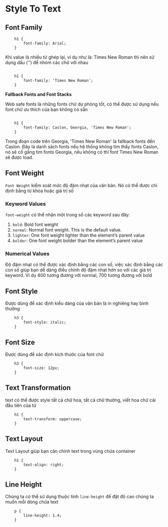 # Style To Text    

## Font Family

```
    h1 {
        font-family: Arial;
    }

```

Khi value là nhiều từ ghép lại, ví dụ như là: Times New Roman thì nên sử dụng dấu ('') để nhóm các chữ với nhau    

```

    h1 {
        font-family: 'Times New Roman';
    }

```

**Fallback Fonts and Font Stacks**

Web safe fonts là những fonts chữ dự phòng tốt, có thể được sử dụng nếu font chữ ưu thích của bạn không có sẵn

```

    h1 {
        font-family: Caslon, Georgia, 'Times New Roman';
    }

```

Trong đoạn code trên  Georgia, 'Times New Roman' là fallback fonts đến Caslon. Đây là danh sách fonts nếu hệ thống không tìm thấy fonts Caslon, nó sẽ cố gắng tìm fonts Georgia, nếu không có thì font Times New Roman sẽ được load.    

## Font Weight

```Font Weight``` kiểm soát mức độ đậm nhạt của văn bản. Nó có thể được chỉ định bằng từ khóa hoặc giá trị số   

### Keyword Values     

```font-weight``` có thể nhận một trong số các keyword sau đây:   

1. ```bold```: Bold font weight
2. ```normal```: Normal font weight. This is the default value.
3. ```lighter```: One font weight lighter than the element’s parent value
4. ```bolder```: One font weight bolder than the element’s parent value

### Numerical Values

Độ đậm nhạt có thể được xác định bằng các con số, việc xác định bằng các con số giúp bạn dễ dàng điều chỉnh độ đậm nhạt hơn so với các giá trị keyword. Ví dụ 400 tương đương với normal, 700 tương đương với bold

## Font Style

Được dùng để xác định kiểu dáng của văn bản là in nghiêng hay bình thường

```
    h3 {
        font-style: italic;
    }

```

## Font Size

Được dùng để xác định kích thước của font chữ

```
    h3 {
        font-size: 12px;
    }

```

## Text Transformation

text có thể được style tất cả chữ hoa, tất cả chữ thường, viết hoa chữ cái đầu tiên của từ

```
    h1 {
        text-transform: uppercase;
    }

```

## Text Layout

Text Layout giúp bạn căn chỉnh text trong vùng chứa container

```
    h1 {
        text-align: right;
    }

```

## Line Height

Chúng ta có thể sử dụng thuộc tính ```line-height``` để đặt độ cao chúng ta muốn mỗi dòng chứa text

```
    p {
        line-height: 1.4;
    }

```


